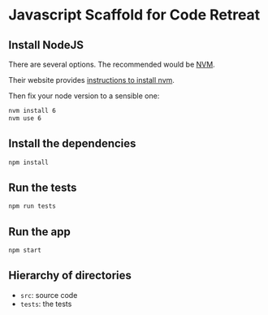 # Javascript Scaffold for Code Retreat

## Install NodeJS

There are several options. The recommended would be [NVM](https://github.com/creationix/nvm).

Their website provides [instructions to install nvm](https://github.com/creationix/nvm#install-script).

Then fix your node version to a sensible one:

```Bash
nvm install 6
nvm use 6
```

## Install the dependencies

```bash
npm install
```

## Run the tests

```Bash
npm run tests
```

## Run the app

```Bash
npm start
```

## Hierarchy of directories

* `src`: source code
* `tests`: the tests
